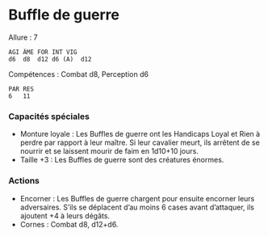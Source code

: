 # Buffle de guerre

Allure : 7

	AGI	ÂME	FOR	INT	VIG
	d6	d8	d12	d6 (A)	d12

Compétences : Combat d8, Perception d6

	PAR	RES
	6	11

### Capacités spéciales
- Monture loyale : Les Buffles de guerre ont les Handicaps Loyal et Rien à perdre par rapport à leur maître. Si leur cavalier meurt, ils arrêtent de se nourrir et se laissent mourir de faim en 1d10+10 jours.
- Taille +3 : Les Buffles de guerre sont des créatures énormes.

### Actions
- Encorner : Les Buffles de guerre chargent pour ensuite encorner leurs adversaires. S’ils se déplacent d’au moins 6 cases avant d’attaquer, ils ajoutent +4 à leurs dégâts.
- Cornes : Combat d8, d12+d6.